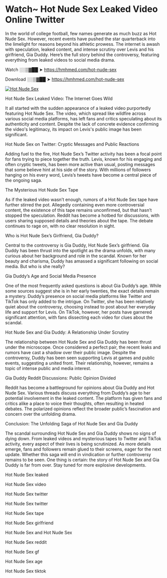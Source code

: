 # Watch~ Hot Nude Sex Leaked Video Online Twitter

In the world of college football, few names generate as much buzz as Hot Nude Sex. However, recent events have pushed the star quarterback into the limelight for reasons beyond his athletic prowess. The internet is awash with speculation, leaked content, and intense scrutiny over Levis and his girlfriend, Gia Duddy. Here’s the full story behind the controversy, featuring everything from leaked videos to social media drama.

Watch ░░▒▓██ ➤ https://hmhmed.com/hot-nude-sex

Download ░░▒▓██ ➤ https://hmhmed.com/hot-nude-sex

[![Hot Nude Sex](https://i.imgur.com/dJHk4Zq.gif)](https://hmhmed.com/hot-nude-sex)

Hot Nude Sex Leaked Video: The Internet Goes Wild

It all started with the sudden appearance of a leaked video purportedly featuring Hot Nude Sex. The video, which spread like wildfire across various social media platforms, has left fans and critics speculating about its authenticity and content. Despite the lack of concrete evidence confirming the video's legitimacy, its impact on Levis's public image has been significant.

Hot Nude Sex on Twitter: Cryptic Messages and Public Reactions

Adding fuel to the fire, Hot Nude Sex’s Twitter activity has been a focal point for fans trying to piece together the truth. Levis, known for his engaging and often cryptic tweets, has been more active than usual, posting messages that some believe hint at his side of the story. With millions of followers hanging on his every word, Levis’s tweets have become a central piece of the ongoing saga.

The Mysterious Hot Nude Sex Tape

As if the leaked video wasn’t enough, rumors of a Hot Nude Sex tape have further stirred the pot. Allegedly containing even more controversial content, the existence of this tape remains unconfirmed, but that hasn’t stopped the speculation. Reddit has become a hotbed for discussions, with users sharing supposed details and theories about the tape. The debate continues to rage on, with no clear resolution in sight.

Who is Hot Nude Sex’s Girlfriend, Gia Duddy?

Central to the controversy is Gia Duddy, Hot Nude Sex’s girlfriend. Gia Duddy has been thrust into the spotlight as the drama unfolds, with many curious about her background and role in the scandal. Known for her beauty and charisma, Duddy has amassed a significant following on social media. But who is she really?

Gia Duddy’s Age and Social Media Presence

One of the most frequently asked questions is about Gia Duddy’s age. While some sources suggest she is in her early twenties, the exact details remain a mystery. Duddy’s presence on social media platforms like Twitter and TikTok has only added to the intrigue. On Twitter, she has been relatively quiet about the controversy, choosing instead to post about her everyday life and support for Levis. On TikTok, however, her posts have garnered significant attention, with fans dissecting each video for clues about the scandal.

Hot Nude Sex and Gia Duddy: A Relationship Under Scrutiny

The relationship between Hot Nude Sex and Gia Duddy has been thrust under the microscope. Once considered a perfect pair, the recent leaks and rumors have cast a shadow over their public image. Despite the controversy, Duddy has been seen supporting Levis at games and public events, suggesting a united front. Their relationship, however, remains a topic of intense public and media interest.

Gia Duddy Reddit Discussions: Public Opinion Divided

Reddit has become a battleground for opinions about Gia Duddy and Hot Nude Sex. Various threads discuss everything from Duddy’s age to her potential involvement in the leaked content. The platform has given fans and critics alike a place to voice their thoughts, often resulting in heated debates. The polarized opinions reflect the broader public’s fascination and concern over the unfolding drama.

Conclusion: The Unfolding Saga of Hot Nude Sex and Gia Duddy

The scandal surrounding Hot Nude Sex and Gia Duddy shows no signs of dying down. From leaked videos and mysterious tapes to Twitter and TikTok activity, every aspect of their lives is being scrutinized. As more details emerge, fans and followers remain glued to their screens, eager for the next update. Whether this saga will end in vindication or further controversy remains to be seen. One thing is certain: the story of Hot Nude Sex and Gia Duddy is far from over. Stay tuned for more explosive developments.

Hot Nude Sex leaked

Hot Nude Sex video

Hot Nude Sex twitter

Hot Nude Sex twitter

Hot Nude Sex tape

Hot Nude Sex girlfriend

Hot Nude Sex and Hot Nude Sex

Hot Nude Sex reddit

Hot Nude Sex gf

Hot Nude Sex age

Hot Nude Sex tiktok
